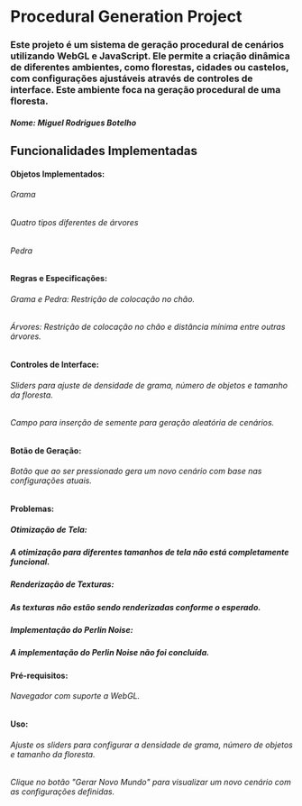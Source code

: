 # Procedural Generation Project
### Este projeto é um sistema de geração procedural de cenários utilizando WebGL e JavaScript. Ele permite a criação dinâmica de diferentes ambientes, como florestas, cidades ou castelos, com configurações ajustáveis através de controles de interface. Este ambiente foca na geração procedural de uma floresta.

##### Nome: Miguel Rodrigues Botelho

## Funcionalidades Implementadas
#### Objetos Implementados:
###### Grama
###### Quatro tipos diferentes de árvores
###### Pedra
#### Regras e Especificações:

###### Grama e Pedra: Restrição de colocação no chão.
###### Árvores: Restrição de colocação no chão e distância mínima entre outras árvores.
#### Controles de Interface:

###### Sliders para ajuste de densidade de grama, número de objetos e tamanho da floresta.
###### Campo para inserção de semente para geração aleatória de cenários.

#### Botão de Geração:
###### Botão que ao ser pressionado gera um novo cenário com base nas configurações atuais.

#### Problemas:
##### Otimização de Tela:

##### A otimização para diferentes tamanhos de tela não está completamente funcional.
##### Renderização de Texturas:

##### As texturas não estão sendo renderizadas conforme o esperado.
##### Implementação do Perlin Noise:
##### A implementação do Perlin Noise não foi concluída.

#### Pré-requisitos:
###### Navegador com suporte a WebGL.

#### Uso:
###### Ajuste os sliders para configurar a densidade de grama, número de objetos e tamanho da floresta.
###### Clique no botão "Gerar Novo Mundo" para visualizar um novo cenário com as configurações definidas.
